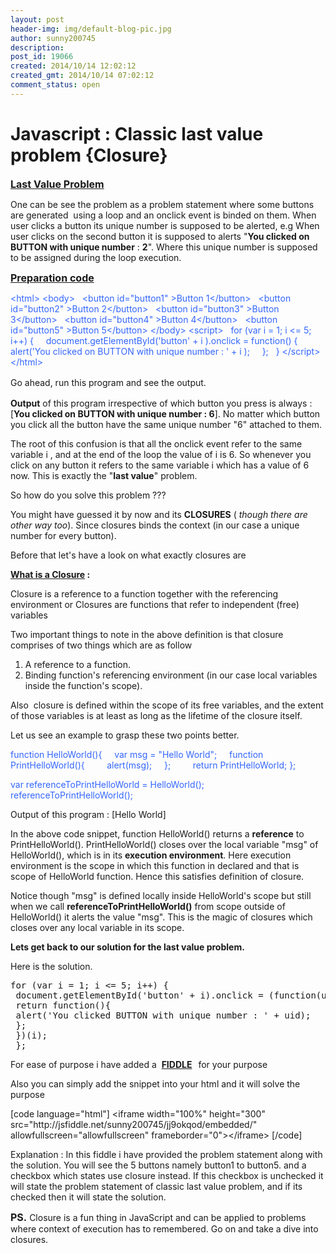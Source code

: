 ```yaml
---
layout: post
header-img: img/default-blog-pic.jpg
author: sunny200745
description: 
post_id: 19066
created: 2014/10/14 12:02:12
created_gmt: 2014/10/14 07:02:12
comment_status: open
---
```


# Javascript : Classic last value problem {Closure}

<p><span style="text-decoration: underline"><span style="font-size: 16px"><strong>Last Value Problem</strong></span></span></p>
<p><strong></strong>One can be see the problem as a problem statement where some buttons are generated  using a loop and an onclick event is binded on them. When user clicks a button its unique number is supposed to be alerted, e.g When user clicks on the second button it is supposed to alerts "<strong>You clicked on BUTTON with unique number</strong> : <strong>2</strong>". Where this unique number is supposed to be assigned during the loop execution.</p>
<p><span style="text-decoration: underline"><span style="font-size: 16px"><b>Preparation code</b></span></span></p>
<p><span style="color: #3366ff">&lt;html&gt;</span>
<span style="color: #3366ff">&lt;body&gt;</span>
<span style="color: #3366ff">  &lt;button id="button1" &gt;Button 1&lt;/button&gt;</span>
<span style="color: #3366ff">  &lt;button id="button2" &gt;Button 2&lt;/button&gt;</span>
<span style="color: #3366ff">  &lt;button id="button3" &gt;Button 3&lt;/button&gt;</span>
<span style="color: #3366ff">  &lt;button id="button4" &gt;Button 4&lt;/button&gt;</span>
<span style="color: #3366ff">  &lt;button id="button5" &gt;Button 5&lt;/button&gt;</span>
<span style="color: #3366ff">&lt;/body&gt;</span>
<span style="color: #3366ff">&lt;script&gt;</span>
<span style="color: #3366ff">  for (var i = 1; i &lt;= 5; i++) {</span>
<span style="color: #3366ff">    document.getElementById('button' + i ).onclick = function() {</span>
<span style="color: #3366ff">      alert('You clicked on BUTTON with unique number : ' + i );</span>
<span style="color: #3366ff">    };</span>
<span style="color: #3366ff">  }</span>
<span style="color: #3366ff">&lt;/script&gt;</span>
<span style="color: #3366ff">&lt;/html&gt;</span></p>
<p><span style="line-height: 1.5em">Go ahead, run this program and see the output.</span></p>
<p><strong>Output</strong> of this program irrespective of which button you press is always : [<b>You clicked on BUTTON with unique number : 6</b>].
No matter which button you click all the button have the same unique number "6" attached to them.</p>
<p>The root of this confusion is that all the onclick event refer to the same variable i , and at the end of the loop the value of i is 6. So whenever you click on any button it refers to the same variable i which has a value of 6 now. This is exactly the "<b>last value</b>" problem.</p>
<p>So how do you solve this problem ???<!--more--></p>
<p>You might have guessed it by now and its <strong>CLOSURES</strong> (<i> though there are other way too</i>). Since closures binds the context (in our case a unique number for every button).</p>
<p>Before that let's have a look on what exactly closures are</p>
<p><strong><span style="text-decoration: underline">What is a Closure</span> : </strong></p>
<p>Closure is a reference to a function together with the referencing environment or Closures are functions that refer to independent (free) variables</p>
<p>Two important things to note in the above definition is that closure comprises of two things which are as follow
<ol>
    <li>A reference to a function.</li>
    <li>Binding function's referencing environment (in our case local variables inside the function's scope).</li>
</ol>
Also  closure is defined within the scope of its free variables, and the extent of those variables is at least as long as the lifetime of the closure itself.</p>
<p>Let us see an example to grasp these two points better.</p>
<p><span style="color: #3366ff">function HelloWorld(){</span>
<span style="color: #3366ff">    var msg = "Hello World";</span>
<span style="color: #3366ff">    function PrintHelloWorld(){</span>
<span style="color: #3366ff">        alert(msg);</span>
<span style="color: #3366ff">    };    </span>
<span style="color: #3366ff">    return PrintHelloWorld;</span>
<span style="color: #3366ff">}; </span></p>
<p><span style="color: #3366ff">var referenceToPrintHelloWorld = HelloWorld();</span>
<span style="color: #3366ff">referenceToPrintHelloWorld();</span></p>
<p>Output of this program : [Hello World]</p>
<p>In the above code snippet, function HelloWorld() returns a <b>reference</b> to PrintHelloWorld(). PrintHelloWorld() closes over the local variable "msg" of HelloWorld(), which is in its <b>execution environment</b>. Here execution environment is the scope in which this function in declared and that is scope of HelloWorld function. Hence this satisfies definition of closure.</p>
<p>Notice though "msg" is defined locally inside HelloWorld's scope but still when we call <b>referenceToPrintHelloWorld()</b> from scope outside of HelloWorld() it alerts the value "msg". This is the magic of closures which closes over any local variable in its scope.</p>
<p><strong>Lets get back to our solution for the last value problem.</strong></p>
<p>Here is the solution.
<pre>for (var i = 1; i &lt;= 5; i++) {
 document.getElementById('button' + i).onclick = (function(uid){
 return function(){
 alert('You clicked BUTTON with unique number : ' + uid);
 };
 })(i);
 };</pre>
For ease of purpose i have added a  <span style="color: #3366ff"><strong><a title="FIDDLE LINK" href="http://jsfiddle.net/sunny200745/jj9okqod/">FIDDLE</a>   </strong></span>for your purpose</p>
<p>Also you can simply add the snippet into your html and it will solve the purpose</p>
<p>[code language="html"]
&lt;iframe width=&quot;100%&quot; height=&quot;300&quot; src=&quot;http://jsfiddle.net/sunny200745/jj9okqod/embedded/&quot; allowfullscreen=&quot;allowfullscreen&quot; frameborder=&quot;0&quot;&gt;&lt;/iframe&gt;
[/code]</p>
<p>Explanation : In this fiddle i have provided the problem statement along with the solution. You will see the 5 buttons namely button1 to button5. and a checkbox which states use closure instead. If this checkbox is unchecked it will state the problem statement of classic last value problem, and if its checked then it will state the solution.</p>
<p><span style="font-size: 16px"><strong>PS.</strong></span>
Closure is a fun thing in JavaScript and can be applied to problems where context of execution has to remembered. Go on and take a dive into closures.</p>